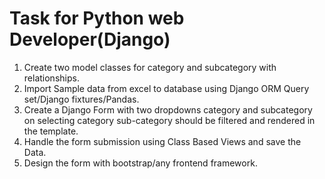 # Task for Python web Developer(Django)
1. Create two model classes for category and subcategory with relationships.
2. Import Sample data from excel to database using Django ORM Query set/Django fixtures/Pandas.
3. Create a Django Form with two dropdowns category and subcategory on selecting category sub-category
   should be filtered and rendered in the template.
4. Handle the form submission using Class Based Views and save the Data.
5. Design the form with bootstrap/any frontend framework.

